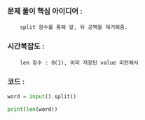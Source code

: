 ### 문제 풀이 핵심 아이디어 :
        split 함수를 통해 앞, 뒤 공백을 제거해줌.

### 시간복잡도 :
        len 함수 : O(1), 이미 저장된 value 리턴해서
### 코드 :
```python
word = input().split()

print(len(word))
```
